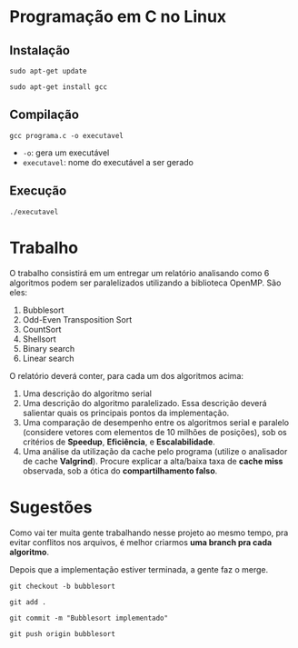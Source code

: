 # Programação em C no Linux

## Instalação

`sudo apt-get update`

`sudo apt-get install gcc`

## Compilação

`gcc programa.c -o executavel`

- `-o`: gera um executável
- `executavel`: nome do executável a ser gerado

## Execução

`./executavel`

# Trabalho

O trabalho consistirá em um entregar um relatório analisando como 6 algoritmos podem ser
paralelizados utilizando a biblioteca OpenMP. São eles:

1. Bubblesort
2. Odd-Even Transposition Sort
3. CountSort
4. Shellsort
5. Binary search
6. Linear search

O relatório deverá conter, para cada um dos algoritmos acima:

1. Uma descrição do algoritmo serial
2. Uma descrição do algoritmo paralelizado. Essa descrição deverá salientar quais os
principais pontos da implementação.
3. Uma comparação de desempenho entre os algoritmos serial e paralelo (considere
vetores com elementos de 10 milhões de posições), sob os critérios de **Speedup**,
**Eficiência**, e **Escalabilidade**.
4. Uma análise da utilização da cache pelo programa (utilize o analisador de cache
**Valgrind**). Procure explicar a alta/baixa taxa de **cache miss** observada, sob a ótica do
**compartilhamento falso**.

# Sugestões

Como vai ter muita gente trabalhando nesse projeto ao mesmo tempo, pra evitar conflitos nos arquivos, é melhor criarmos **uma branch pra cada algoritmo**.

Depois que a implementação estiver terminada, a gente faz o merge.

`git checkout -b bubblesort`

`git add .`

`git commit -m "Bubblesort implementado"`

`git push origin bubblesort`



